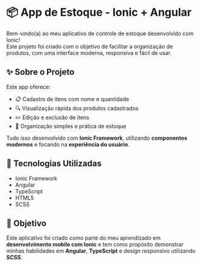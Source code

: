 # 📦 App de Estoque - Ionic + Angular

Bem-vindo(a) ao meu aplicativo de controle de estoque desenvolvido com Ionic!  
Este projeto foi criado com o objetivo de facilitar a organização de produtos, com uma interface moderna, responsiva e fácil de usar.

## ✨ Sobre o Projeto

Este app oferece:

- 📋 Cadastro de itens com nome e quantidade
- 🔍 Visualização rápida dos produtos cadastrados  
- ✏️ Edição e exclusão de itens  
- 🧮 Organização simples e prática de estoque  

Tudo isso desenvolvido com **Ionic Framework**, utilizando **componentes modernos** e focando na **experiência do usuário**.

## 🧰 Tecnologias Utilizadas

- Ionic Framework  
- Angular  
- TypeScript  
- HTML5  
- SCSS  

## 🚀 Objetivo

Este aplicativo foi criado como parte do meu aprendizado em **desenvolvimento mobile com Ionic** e tem como propósito demonstrar minhas habilidades em **Angular**, **TypeScript** e design responsivo utilizando **SCSS**.
